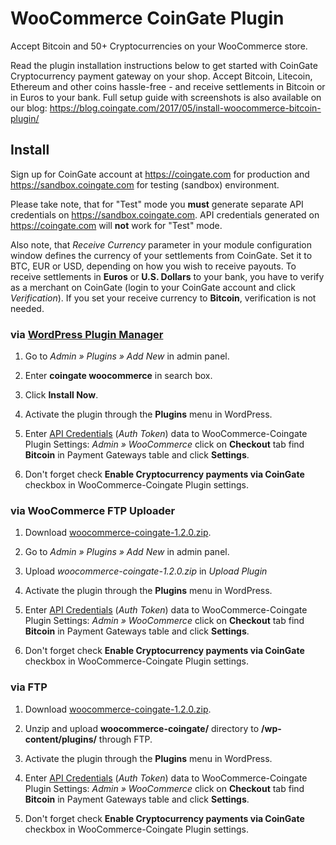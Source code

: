 # WooCommerce CoinGate Plugin

Accept Bitcoin and 50+ Cryptocurrencies on your WooCommerce store.

Read the plugin installation instructions below to get started with CoinGate Cryptocurrency payment gateway on your shop. Accept Bitcoin, Litecoin, Ethereum and other coins hassle-free - and receive settlements in Bitcoin or in Euros to your bank.
Full setup guide with screenshots is also available on our blog: <https://blog.coingate.com/2017/05/install-woocommerce-bitcoin-plugin/>

## Install

Sign up for CoinGate account at <https://coingate.com> for production and <https://sandbox.coingate.com> for testing (sandbox) environment.

Please take note, that for "Test" mode you **must** generate separate API credentials on <https://sandbox.coingate.com>. API credentials generated on <https://coingate.com> will **not** work for "Test" mode.

Also note, that *Receive Currency* parameter in your module configuration window defines the currency of your settlements from CoinGate. Set it to BTC, EUR or USD, depending on how you wish to receive payouts. To receive settlements in **Euros** or **U.S. Dollars** to your bank, you have to verify as a merchant on CoinGate (login to your CoinGate account and click *Verification*). If you set your receive currency to **Bitcoin**, verification is not needed.

### via [WordPress Plugin Manager](https://codex.wordpress.org/Plugins_Add_New_Screen)

1. Go to *Admin » Plugins » Add New* in admin panel.

2. Enter **coingate woocommerce** in search box.

3. Click **Install Now**.

4. Activate the plugin through the **Plugins** menu in WordPress.

5. Enter [API Credentials](https://support.coingate.com/en/42/how-can-i-create-coingate-api-credentials) (*Auth Token*) data to WooCommerce-Coingate Plugin Settings: *Admin » WooCommerce* click on **Checkout** tab find **Bitcoin** in Payment Gateways table and click **Settings**.

6. Don't forget check **Enable Cryptocurrency payments via CoinGate** checkbox in WooCommerce-Coingate Plugin settings.

### via WooCommerce FTP Uploader

1. Download [woocommerce-coingate-1.2.0.zip](https://github.com/coingate/woocommerce-plugin/releases/download/v1.2.0/woocommerce-coingate-1.2.0.zip).

2. Go to *Admin » Plugins » Add New* in admin panel.

3. Upload *woocommerce-coingate-1.2.0.zip* in *Upload Plugin*

4. Activate the plugin through the **Plugins** menu in WordPress.

5. Enter [API Credentials](https://support.coingate.com/en/42/how-can-i-create-coingate-api-credentials) (*Auth Token*) data to WooCommerce-Coingate Plugin Settings: *Admin » WooCommerce* click on **Checkout** tab find **Bitcoin** in Payment Gateways table and click **Settings**.

6. Don't forget check **Enable Cryptocurrency payments via CoinGate** checkbox in WooCommerce-Coingate Plugin settings.

### via FTP

1. Download [woocommerce-coingate-1.2.0.zip](https://github.com/coingate/woocommerce-plugin/releases/download/v1.2.0/woocommerce-coingate-1.2.0.zip).

2. Unzip and upload **woocommerce-coingate/** directory to **/wp-content/plugins/** through FTP.

3. Activate the plugin through the **Plugins** menu in WordPress.

4. Enter [API Credentials](https://support.coingate.com/en/42/how-can-i-create-coingate-api-credentials) (*Auth Token*) data to WooCommerce-Coingate Plugin Settings: *Admin » WooCommerce* click on **Checkout** tab find **Bitcoin** in Payment Gateways table and click **Settings**.

5. Don't forget check **Enable Cryptocurrency payments via CoinGate** checkbox in WooCommerce-Coingate Plugin settings.
